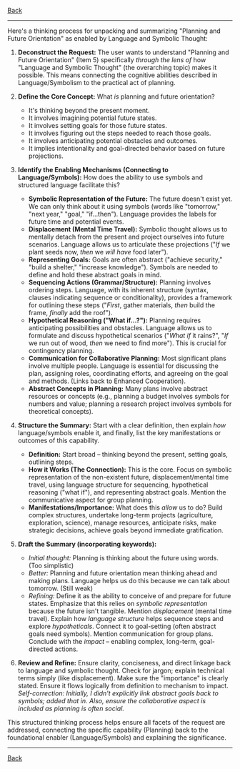 [Back](.)

---

Here's a thinking process for unpacking and summarizing "Planning and Future Orientation" as enabled by Language and Symbolic Thought:

1.  **Deconstruct the Request:** The user wants to understand "Planning and Future Orientation" (Item 5) specifically *through the lens of* how "Language and Symbolic Thought" (the overarching topic) makes it possible. This means connecting the cognitive abilities described in Language/Symbolism to the practical act of planning.

2.  **Define the Core Concept:** What *is* planning and future orientation?
    *   It's thinking beyond the present moment.
    *   It involves imagining potential future states.
    *   It involves setting goals for those future states.
    *   It involves figuring out the steps needed to reach those goals.
    *   It involves anticipating potential obstacles and outcomes.
    *   It implies intentionality and goal-directed behavior based on future projections.

3.  **Identify the Enabling Mechanisms (Connecting to Language/Symbols):** How does the ability to use symbols and structured language facilitate this?
    *   **Symbolic Representation of the Future:** The future doesn't exist yet. We can only think about it using symbols (words like "tomorrow," "next year," "goal," "if...then"). Language provides the labels for future time and potential events.
    *   **Displacement (Mental Time Travel):** Symbolic thought allows us to mentally detach from the present and project ourselves into future scenarios. Language allows us to articulate these projections ("*If* we plant seeds now, *then* we *will have* food later").
    *   **Representing Goals:** Goals are often abstract ("achieve security," "build a shelter," "increase knowledge"). Symbols are needed to define and hold these abstract goals in mind.
    *   **Sequencing Actions (Grammar/Structure):** Planning involves ordering steps. Language, with its inherent structure (syntax, clauses indicating sequence or conditionality), provides a framework for outlining these steps ("*First*, gather materials, *then* build the frame, *finally* add the roof").
    *   **Hypothetical Reasoning ("What if...?"):** Planning requires anticipating possibilities and obstacles. Language allows us to formulate and discuss hypothetical scenarios ("*What if* it rains?", "*If* we run out of wood, *then* we need to find more"). This is crucial for contingency planning.
    *   **Communication for Collaborative Planning:** Most significant plans involve multiple people. Language is essential for discussing the plan, assigning roles, coordinating efforts, and agreeing on the goal and methods. (Links back to Enhanced Cooperation).
    *   **Abstract Concepts in Planning:** Many plans involve abstract resources or concepts (e.g., planning a budget involves symbols for numbers and value; planning a research project involves symbols for theoretical concepts).

4.  **Structure the Summary:** Start with a clear definition, then explain *how* language/symbols enable it, and finally, list the key manifestations or outcomes of this capability.

    *   **Definition:** Start broad – thinking beyond the present, setting goals, outlining steps.
    *   **How it Works (The Connection):** This is the core. Focus on symbolic representation of the non-existent future, displacement/mental time travel, using language structure for sequencing, hypothetical reasoning ("what if"), and representing abstract goals. Mention the communicative aspect for group planning.
    *   **Manifestations/Importance:** What does this *allow* us to do? Build complex structures, undertake long-term projects (agriculture, exploration, science), manage resources, anticipate risks, make strategic decisions, achieve goals beyond immediate gratification.

5.  **Draft the Summary (incorporating keywords):**

    *   *Initial thought:* Planning is thinking about the future using words. (Too simplistic)
    *   *Better:* Planning and future orientation mean thinking ahead and making plans. Language helps us do this because we can talk about tomorrow. (Still weak)
    *   *Refining:* Define it as the ability to conceive of and prepare for future states. Emphasize that this relies on *symbolic representation* because the future isn't tangible. Mention *displacement* (mental time travel). Explain how *language structure* helps sequence steps and explore *hypotheticals*. Connect it to goal-setting (often abstract goals need symbols). Mention communication for group plans. Conclude with the *impact* – enabling complex, long-term, goal-directed actions.

6.  **Review and Refine:** Ensure clarity, conciseness, and direct linkage back to language and symbolic thought. Check for jargon; explain technical terms simply (like displacement). Make sure the "importance" is clearly stated. Ensure it flows logically from definition to mechanism to impact. *Self-correction: Initially, I didn't explicitly link abstract goals back to symbols; added that in.* *Also, ensure the collaborative aspect is included as planning is often social.*

This structured thinking process helps ensure all facets of the request are addressed, connecting the specific capability (Planning) back to the foundational enabler (Language/Symbols) and explaining the significance.

---

[Back](.)
